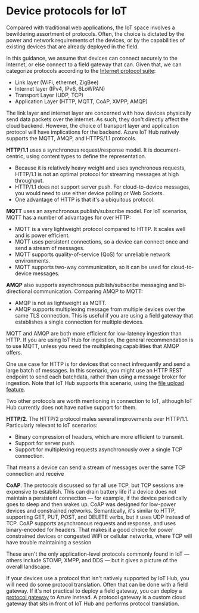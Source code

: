 # Device protocols for IoT

Compared with traditional web applications, the IoT space involves a bewildering assortment of protocols. Often, the choice is dictated by the power and network requirements of the devices, or by the capabilities of existing devices that are already deployed in the field.

In this guidance, we assume that devices can connect securely to the Internet, or else connect to a field gateway that can. Given that, we can categorize protocols according to the [Internet protocol suite](https://en.wikipedia.org/wiki/Internet_protocol_suite):

- Link layer (WiFi, ethernet, ZigBee)
- Internet layer (IPv4, IPv6, 6LoWPAN)
- Transport Layer (UDP, TCP)
- Application Layer (HTTP, MQTT, CoAP, XMPP, AMQP)

The link layer and internet layer are concerned with how devices physically send data packets over the internet. As such, they don't directly affect the cloud backend. However, the choice of transport layer and application protocol will have implications for the backend. Azure IoT Hub natively supports the MQTT, AMQP, and HTTPS/1.1 protocols.

**HTTP/1.1** uses a synchronous request/response model. It is document-centric, using content types to define the representation. 

- Because it is relatively heavy weight and uses synchronous requests, HTTP/1.1 is not an optimal protocol for streaming messages at high throughput. 
- HTTP/1.1 does not support server push. For cloud-to-device messages, you would need to use either device polling or Web Sockets.
- One advantage of HTTP is that it's a ubiquitous protocol. 

**MQTT** uses an asynchronous publish/subscribe model. For IoT scenarios, MQTT has a number of advantages for over HTTP:

- MQTT is a very lightweight protocol compared to HTTP. It scales well and is power efficient.
- MQTT uses persistent connections, so a device can connect once and send a stream of messages. 
- MQTT supports quality-of-service (QoS) for unreliable network environments. 
- MQTT supports two-way communication, so it can be used for cloud-to-device messages. 

**AMQP** also supports asynchronous publish/subscribe messaging and bi-directional communication. Comparing AMQP to MQTT:

- AMQP is not as lightweight as MQTT.
- AMQP supports multiplexing message from multiple devices over the same TLS connection. This is useful if you are using a field gateway that establishes a single connection for multiple devices.

MQTT and AMQP are both more efficient for low-latency ingestion than HTTP. If you are using IoT Hub for ingestion, the general recommendation is to use MQTT, unless you need the multiplexing capabilities that AMQP offers.  

One use case for HTTP is for devices that connect infrequently and send a large batch of messages. In this scenario, you might use an HTTP REST endpoint to send each batchdata, rather than using a message broker for ingestion. Note that IoT Hub supports this scenario, using the [file upload feature](https://docs.microsoft.com/en-us/azure/iot-hub/iot-hub-devguide-file-upload).

Two other protocols are worth mentioning in connection to IoT, although IoT Hub currently does not have native support for them.

**HTTP/2**. The HTTP/2 protocol males several improvements over HTTP/1.1. Particularly relevant to IoT scenarios:

- Binary compression of headers, which are more efficient to transmit.
- Support for server push.
- Support for multiplexing requests asynchronously over a single TCP connection. 

That means a device can send a stream of messages over the same TCP connection and receive 

**CoAP**. The protocols discussed so far all use TCP, but TCP sessions are expensive to establish. This can drain battery life if a device does not maintain a persistent connection &mdash; for example, if the device periodically goes to sleep and then wakes up. CoAP was designed for low-power devices and constrained networks. Semantically, it's similar to HTTP, supporting GET, PUT, POST, and DELETE verbs, but it uses UDP instead of TCP. CoAP supports asynchronous requests and response, and uses binary-encoded for headers. That makes it a good choice for power constrained devices or congested WiFi or cellular networks, where TCP will have trouble maintaining a session

These aren't the only application-level protocols commonly found in IoT &mdash; others include STOMP, XMPP, and DDS &mdash; but it gives a picture of the overall landscape. 

If your devices use a protocol that isn't natively supported by IoT Hub, you will need do some protocol translation. Often that can be done with a field gateway. If it's not practical to deploy a field gateway, you can deploy a [protocol gateway](https://docs.microsoft.com/en-us/azure/iot-hub/iot-hub-protocol-gateway) to Azure instead. A protocol gateway is a custom cloud gateway that sits in front of IoT Hub and performs protocol translation.
